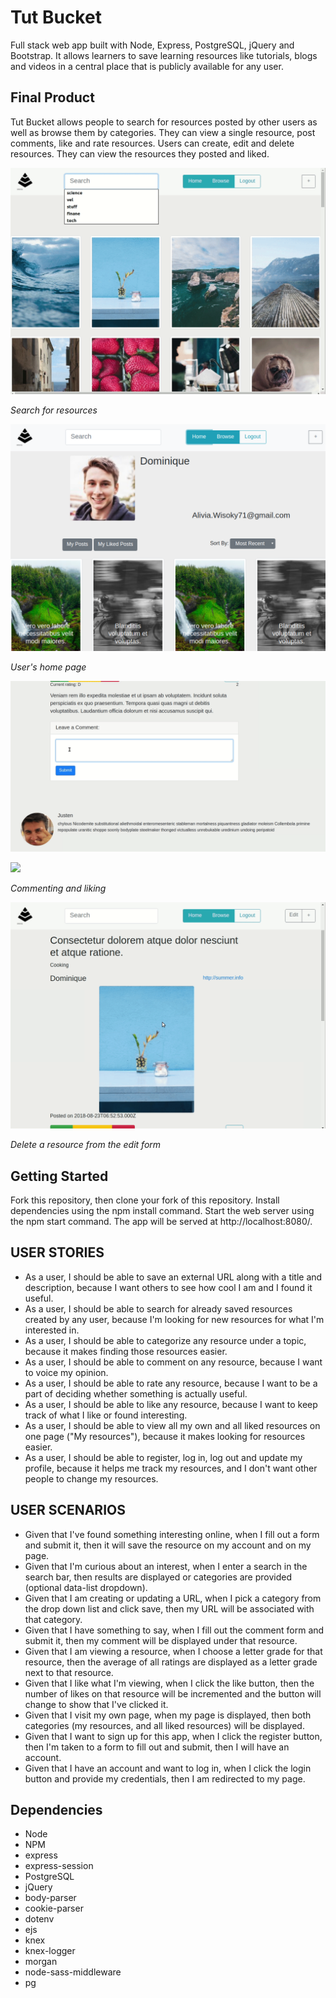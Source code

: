 # Tut Bucket

Full stack web app built with Node, Express, PostgreSQL, jQuery and Bootstrap. It allows learners to save learning resources like tutorials, blogs and videos in a central place that is publicly available for any user.

## Final Product

Tut Bucket allows people to search for resources posted by other users as well as browse them by categories. They can view a single resource, post comments, like and rate resources. Users can create, edit and delete resources. They can view the resources they posted and liked.

![](./docs/images/search.gif)

*Search for resources*

![](./docs/images/home-page.png)

*User's home page*

![](./docs/images/comment.gif)

![](./docs/images/like.gif)

*Commenting and liking*

![](./docs/images/delete.gif)

*Delete a resource from the edit form*

## Getting Started

Fork this repository, then clone your fork of this repository. Install dependencies using the npm install command. Start the web server using the npm start command. The app will be served at http://localhost:8080/.

## USER STORIES
  - As a user, I should be able to save an external URL along with a title and description, because I want others to see how cool I am and I found it useful.
  - As a user, I should be able to search for already saved resources created by any user, because I'm looking for new resources for what I'm interested in.
  - As a user, I should be able to categorize any resource under a topic, because it makes finding those resources easier.
  - As a user, I should be able to comment on any resource, because I want to voice my opinion.
  - As a user, I should be able to rate any resource, because I want to be a part of deciding whether something is actually useful.
  - As a user, I should be able to like any resource, because I want to keep track of what I like or found interesting.
  - As a user, I should be able to view all my own and all liked resources on one page ("My resources"), because it makes looking for resources easier.
  - As a user, I should be able to register, log in, log out and update my profile, because it helps me track my resources, and I don't want other people to change my resources.

## USER SCENARIOS
  - Given that I've found something interesting online, when I fill out a form and submit it, then it will save the resource on my account and on my page.
  - Given that I'm curious about an interest, when I enter a search in the search bar, then results are displayed or categories are provided (optional data-list dropdown).
  - Given that I am creating or updating a URL, when I pick a category from the drop down list and click save, then my URL will be associated with that category.
  - Given that I have something to say, when I fill out the comment form and submit it, then my comment will be displayed under that resource.
  - Given that I am viewing a resource, when I choose a letter grade for that resource, then the average of all ratings are displayed as a letter grade next to that resource.
  - Given that I like what I'm viewing, when I click the like button, then the number of likes on that resource will be incremented and the button will change to show that I've clicked it.
  - Given that I visit my own page, when my page is displayed, then both categories (my resources, and all liked resources) will be displayed.
  - Given that I want to sign up for this app, when I click the register button, then I'm taken to a form to fill out and submit, then I will have an account.
  - Given that I have an account and want to log in, when I click the login button and provide my credentials, then I am redirected to my page.

## Dependencies

- Node
- NPM
- express 
- express-session 
- PostgreSQL
- jQuery 
- body-parser
- cookie-parser
- dotenv 
- ejs 
- knex 
- knex-logger 
- morgan 
- node-sass-middleware 
- pg 